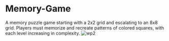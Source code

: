 # Memory-Game
A memory puzzle game starting with a 2x2 grid and escalating to an 8x8 grid. Players must memorize and recreate patterns of colored squares, with each level increasing in complexity.
![wp2](https://github.com/user-attachments/assets/9ae635d8-116f-4f41-b62b-018930ee40c7)

